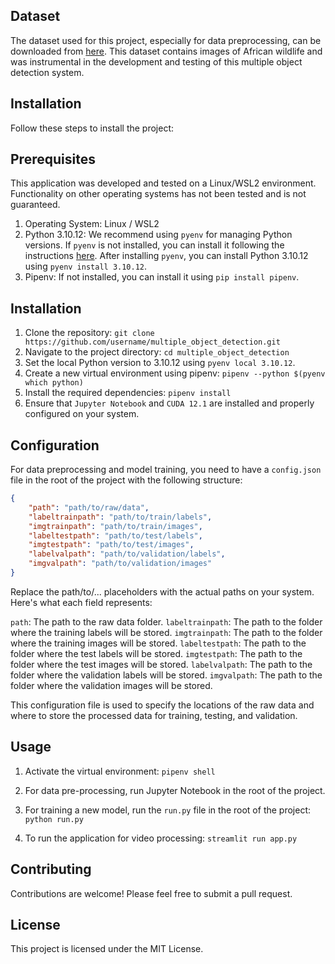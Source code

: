 ## Dataset

The dataset used for this project, especially for data preprocessing, can be downloaded from [here](https://www.kaggle.com/datasets/biancaferreira/african-wildlife). This dataset contains images of African wildlife and was instrumental in the development and testing of this multiple object detection system.


## Installation

Follow these steps to install the project:

## Prerequisites

This application was developed and tested on a Linux/WSL2 environment. Functionality on other operating systems has not been tested and is not guaranteed.

1. Operating System: Linux / WSL2
2. Python 3.10.12: We recommend using `pyenv` for managing Python versions. If `pyenv` is not installed, you can install it following the instructions [here](https://github.com/pyenv/pyenv#installation). After installing `pyenv`, you can install Python 3.10.12 using `pyenv install 3.10.12`.
3. Pipenv: If not installed, you can install it using `pip install pipenv`.

## Installation

1. Clone the repository: `git clone https://github.com/username/multiple_object_detection.git`
2. Navigate to the project directory: `cd multiple_object_detection`
3. Set the local Python version to 3.10.12 using `pyenv local 3.10.12`.
4. Create a new virtual environment using pipenv: `pipenv --python $(pyenv which python)`
5. Install the required dependencies: `pipenv install`
6. Ensure that `Jupyter Notebook` and `CUDA 12.1` are installed and properly configured on your system.

## Configuration

For data preprocessing and model training, you need to have a `config.json` file in the root of the project with the following structure:

```json
{
    "path": "path/to/raw/data",
    "labeltrainpath": "path/to/train/labels",
    "imgtrainpath": "path/to/train/images",
    "labeltestpath": "path/to/test/labels",
    "imgtestpath": "path/to/test/images",
    "labelvalpath": "path/to/validation/labels",
    "imgvalpath": "path/to/validation/images"
}
```
Replace the path/to/... placeholders with the actual paths on your system. Here's what each field represents:

`path`: The path to the raw data folder.
`labeltrainpath`: The path to the folder where the training labels will be stored.
`imgtrainpath`: The path to the folder where the training images will be stored.
`labeltestpath`: The path to the folder where the test labels will be stored.
`imgtestpath`: The path to the folder where the test images will be stored.
`labelvalpath`: The path to the folder where the validation labels will be stored.
`imgvalpath`: The path to the folder where the validation images will be stored.

This configuration file is used to specify the locations of the raw data and where to store the processed data for training, testing, and validation.

## Usage

1. Activate the virtual environment: `pipenv shell`

2. For data pre-processing, run Jupyter Notebook in the root of the project.

3. For training a new model, run the `run.py` file in the root of the project: `python run.py`

4. To run the application for video processing: `streamlit run app.py`

## Contributing
Contributions are welcome! Please feel free to submit a pull request.

## License
This project is licensed under the MIT License.